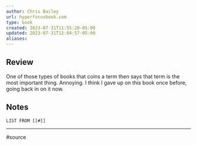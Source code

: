 ```yaml
---
author: Chris Bailey
url: hyperfocusbook.com
type: book
created: 2023-07-31T11:55:28-05:00
updated: 2023-07-31T12:04:57-05:00
aliases:
---
```

## Review
One of those types of books that coins a term then says that term is the most important thing. Annoying. I think I gave up on this book once before, going back in on it now.

## Notes
```dataview
LIST FROM [[#]]
```

---
#source 